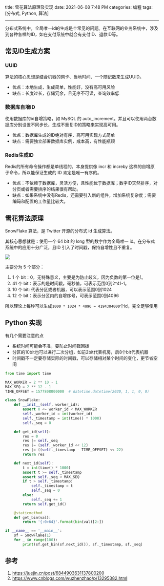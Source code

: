 title: 雪花算法原理及实现
date: 2021-06-08 7:48 PM
categories: 编程
tags: [分布式, Python, 算法]

----

分布式系统中，全局唯一id的生成是个常见的问题。在互联网的业务系统中，涉及到各种各样的ID，如在支付系统中就会有支付ID、退款ID等。
<!--more-->
## 常见ID生成方案
### UUID
算法的核心思想是结合机器的网卡、当地时间、一个随记数来生成UUID。
* 优点：本地生成，生成简单，性能好，没有高可用风险
* 缺点：长度过长，存储冗余，且无序不可读，查询效率低

### 数据库自增ID
使用数据库的id自增策略，如 MySQL 的 auto_increment。并且可以使用两台数据库分别设置不同步长，生成不重复ID的策略来实现高可用。
* 优点：数据库生成的ID绝对有序，高可用实现方式简单
* 缺点：需要独立部署数据库实例，成本高，有性能瓶颈

### Redis生成ID
Redis的所有命令操作都是单线程的，本身提供像 incr 和 increby 这样的自增原子命令，所以能保证生成的 ID 肯定是唯一有序的。
* 优点：不依赖于数据库，灵活方便，且性能优于数据库；数字ID天然排序，对分页或者需要排序的结果很有帮助。
* 缺点：如果系统中没有Redis，还需要引入新的组件，增加系统复杂度；需要编码和配置的工作量比较大。

## 雪花算法原理
SnowFlake 算法，是 Twitter 开源的分布式 id 生成算法。

其核心思想就是：使用一个 64 bit 的 long 型的数字作为全局唯一 id。在分布式系统中的应用十分广泛，且ID 引入了时间戳，保持自增性且不重复。

![](https://image.ponder.work/mweb/2021-06-08-16231545423727.jpg)

主要分为 5 个部分：
1. 1 个 bit：0，无特殊意义，主要是为防止歧义，因为负数的第一位是1。
2. 41 个 bit：表示的是时间戳，毫秒值，可表示范围0到2^41-1。
3. 10 个 bit: 代表分区或者机器，可以表示范围0到1024
4. 12 个 bit：表示分区内的自增序号，可表示范围0到4096

所以理论上每秒可以生成`1000 * 1024 * 4096 = 4194304000`个id，完全足够使用

## Python 实现
有几个需要注意的点
- 系统时间可能会不准，要防止时间戳回拨
- 分区的10bit也可以进行二次分组，如前2bit代表机房，后8个bit代表机器
- 时间戳不一定要存储实际的时间戳，可以存储相对某个时间的变化，更节省空间

```Python
from time import time

MAX_WORKER = 2 ** 10 - 1
MAX_SEQ = 2 ** 12 - 1
TIME_OFFSET = 1577808000000  # datetime.datetime(2020, 1, 1, 0, 0)

class SnowFlake:
    def __init__(self, worker_id):
        assert 0 <= worker_id < MAX_WORKER
        self._worker_id = int(worker_id)
        self._timestamp = int(time() * 1000)
        self._seq = 0

    def get_id(self):
        res = 0
        res |= self._seq
        res |= (self._worker_id << 12)
        res |= ((self._timestamp - TIME_OFFSET) << 22)
        return res

    def next_id(self):
        t = int(time() * 1000)
        assert t >= self._timestamp
        assert self._seq < MAX_SEQ
        if t > self._timestamp:
            self._timestamp = t
            self._seq = 0
        else:
            self._seq += 1
        return self.get_id()

    @staticmethod
    def get_bin(val):
        return '{:0>64}'.format(bin(val)[2:])

if __name__ == '__main__':
    sf = SnowFlake(1)
    for _ in range(100):
        print(sf.get_bin(sf.next_id()), sf._timestamp, sf._seq)
```

## 参考
1. https://juejin.cn/post/6844903631137800200
2. https://www.cnblogs.com/wuzhenzhao/p/13295382.html
